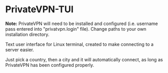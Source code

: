 # PrivateVPN-TUI

**Note:** PrivateVPN will need to be installed and configured (i.e. username pass entered into "privatvpn.login" file). Change paths to your own installation directory.

Text user interface for Linux terminal, created to make connecting to a server easier.

Just pick a country, then a city and it will automatically connect, as long as PrivateVPN has been configured properly.

